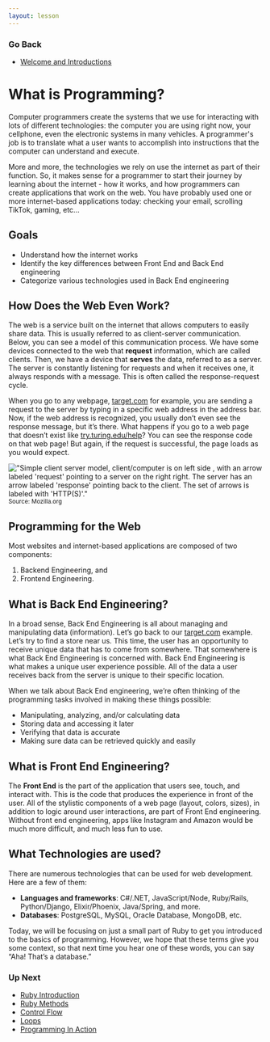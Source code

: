 ```yaml
---
layout: lesson
---
```


### Go Back

- [Welcome and Introductions](../)

# What is Programming?

Computer programmers create the systems that we use for interacting with lots of different technologies: the computer you are using right now, your cellphone, even the electronic systems in many vehicles.  A programmer's job is to translate what a user wants to accomplish into instructions that the computer can understand and execute.

More and more, the technologies we rely on use the internet as part of their function.  So, it makes sense for a programmer to start their journey by learning about the internet - how it works, and how programmers can create applications that work on the web.  You have probably used one or more internet-based applications today: checking your email, scrolling TikTok, gaming, etc...

## Goals

- Understand how the internet works
- Identify the key differences between Front End and Back End engineering
- Categorize various technologies used in Back End engineering

## How Does the Web Even Work?

The web is a service built on the internet that allows computers to easily share data. This is usually referred to as client-server communication. Below, you can see a model of this communication process. We have some devices connected to the web that **request** information, which are called clients. Then, we have a device that **serves** the data, referred to as a server. The server is constantly listening for requests and when it receives one, it always responds with a message. This is often called the response-request cycle.

When you go to any webpage, [target.com](https://www.target.com/) for example, you are sending a request to the server by typing in a specific web address in the address bar. Now, if the web address is recognized, you usually don’t even see the response message, but it’s there. What happens if you go to a web page that doesn’t exist like [try.turing.edu/help](https://try.turing.edu/help)? You can see the response code on that web page! But again, if the request is successful, the page loads as you would expect.

!["Simple client server model, client/computer is on left side , with an arrow labeled 'request' pointing to a server on the right right. The server has an arrow labeled 'response' pointing back to the client. The set of arrows is labeled with 'HTTP(S)'."](https://developer.mozilla.org/en-US/docs/Learn/Forms/Sending_and_retrieving_form_data/client-server.png)
<br>
<small>Source: Mozilla.org</small>
<br>

## Programming for the Web

Most websites and internet-based applications are composed of two components:
1. Backend Engineering, and
2. Frontend Engineering.

## What is Back End Engineering?

In a broad sense, Back End Engineering is all about managing and manipulating ​data​ (information). Let’s go back to our [target.com](https://www.target.com/) example. Let’s try to find a store near us. This time, the user has an opportunity to receive unique data that has to come from somewhere. That somewhere is what Back End Engineering is concerned with. Back End Engineering is what makes a unique user experience possible. All of the data a user receives back from the server is unique to their specific location.

When we talk about Back End engineering, we’re often thinking of the programming tasks involved in making these things possible:
- Manipulating, analyzing, and/or calculating data
- Storing data and accessing it later
- Verifying that data is accurate
- Making sure data can be retrieved quickly and easily

## What is Front End Engineering?

The **Front End** is the part of the application that users see, touch, and interact with. This is the code that produces the experience in front of the user. All of the stylistic components of a web page (layout, colors, sizes), in addition to logic around user interactions, are part of Front End engineering.  Without front end engineering, apps like Instagram and Amazon would be much more difficult, and much less fun to use.

## What Technologies are used?

There are numerous technologies that can be used for web development. Here are a few of them:

- **Languages and frameworks**: C#/.NET, JavaScript/Node, Ruby/Rails, Python/Django, Elixir/Phoenix, Java/Spring, and more.
- **Databases**: PostgreSQL, MySQL, Oracle Database, MongoDB, etc.

Today, we will be focusing on just a small part of Ruby to get you introduced to the basics of programming. However, we hope that these terms give you some context, so that next time you hear one of these words, you can say “Aha! That’s a database.”

### Up Next

- [Ruby Introduction](../ruby-intro)
- [Ruby Methods](../ruby-methods)
- [Control Flow](../control-flow)
- [Loops](../loops)
- [Programming In Action](../oop)
